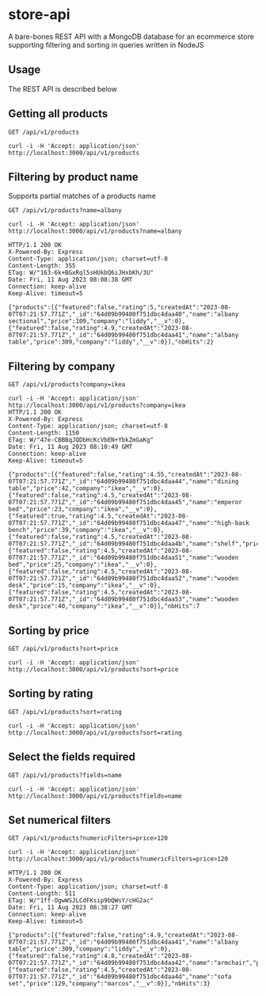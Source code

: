 # store-api
A bare-bones REST API with a MongoDB database for an ecommerce store supporting filtering and sorting in queries written in NodeJS

## Usage
The REST API is described below
## Getting all products

`GET /api/v1/products`

    curl -i -H 'Accept: application/json' http://localhost:3000/api/v1/products

## Filtering by product name 
  Supports partial matches of a products name

`GET /api/v1/products?name=albany`

    curl -i -H 'Accept: application/json' http://localhost:3000/api/v1/products?name=albany

    HTTP/1.1 200 OK
    X-Powered-By: Express
    Content-Type: application/json; charset=utf-8
    Content-Length: 355
    ETag: W/"163-6k+BGxRql5sHUkbQ6iJHxbKh/3U"
    Date: Fri, 11 Aug 2023 08:08:38 GMT
    Connection: keep-alive
    Keep-Alive: timeout=5
    
    {"products":[{"featured":false,"rating":5,"createdAt":"2023-08-07T07:21:57.771Z","_id":"64d09b99480f751dbc4daa40","name":"albany sectional","price":109,"company":"liddy","__v":0},{"featured":false,"rating":4.9,"createdAt":"2023-08-07T07:21:57.771Z","_id":"64d09b99480f751dbc4daa41","name":"albany table","price":309,"company":"liddy","__v":0}],"nbHits":2}

## Filtering by company 

`GET /api/v1/products?company=ikea`

    curl -i -H 'Accept: application/json' http://localhost:3000/api/v1/products?company=ikea
    HTTP/1.1 200 OK
    X-Powered-By: Express
    Content-Type: application/json; charset=utf-8
    Content-Length: 1150
    ETag: W/"47e-CBBBqJQDbHcKcVbEN+YbkZmGaKg"
    Date: Fri, 11 Aug 2023 08:10:49 GMT
    Connection: keep-alive
    Keep-Alive: timeout=5
    
    {"products":[{"featured":false,"rating":4.55,"createdAt":"2023-08-07T07:21:57.771Z","_id":"64d09b99480f751dbc4daa44","name":"dining table","price":42,"company":"ikea","__v":0},{"featured":false,"rating":4.5,"createdAt":"2023-08-07T07:21:57.771Z","_id":"64d09b99480f751dbc4daa45","name":"emperor bed","price":23,"company":"ikea","__v":0},{"featured":true,"rating":4.5,"createdAt":"2023-08-07T07:21:57.771Z","_id":"64d09b99480f751dbc4daa47","name":"high-back bench","price":39,"company":"ikea","__v":0},{"featured":false,"rating":4.5,"createdAt":"2023-08-07T07:21:57.771Z","_id":"64d09b99480f751dbc4daa4b","name":"shelf","price":30,"company":"ikea","__v":0},{"featured":false,"rating":4.5,"createdAt":"2023-08-07T07:21:57.771Z","_id":"64d09b99480f751dbc4daa51","name":"wooden bed","price":25,"company":"ikea","__v":0},{"featured":false,"rating":4.5,"createdAt":"2023-08-07T07:21:57.771Z","_id":"64d09b99480f751dbc4daa52","name":"wooden desk","price":15,"company":"ikea","__v":0},{"featured":false,"rating":4.5,"createdAt":"2023-08-07T07:21:57.771Z","_id":"64d09b99480f751dbc4daa53","name":"wooden desk","price":40,"company":"ikea","__v":0}],"nbHits":7

## Sorting by price
`GET /api/v1/products?sort=price`

    curl -i -H 'Accept: application/json' http://localhost:3000/api/v1/products?sort=price

## Sorting by rating
`GET /api/v1/products?sort=rating`

    curl -i -H 'Accept: application/json' http://localhost:3000/api/v1/products?sort=rating

## Select the fields required
`GET /api/v1/products?fields=name`

    curl -i -H 'Accept: application/json' http://localhost:3000/api/v1/products?fields=name

## Set numerical filters
`GET /api/v1/products?numericFilters=price>120`

    curl -i -H 'Accept: application/json' http://localhost:3000/api/v1/products?numericFilters=price>120

    HTTP/1.1 200 OK
    X-Powered-By: Express
    Content-Type: application/json; charset=utf-8
    Content-Length: 511
    ETag: W/"1ff-OgwWSJLCdFKsip9bQWsY/cHG2ac"
    Date: Fri, 11 Aug 2023 08:38:27 GMT
    Connection: keep-alive
    Keep-Alive: timeout=5
    
    {"products":[{"featured":false,"rating":4.9,"createdAt":"2023-08-07T07:21:57.771Z","_id":"64d09b99480f751dbc4daa41","name":"albany table","price":309,"company":"liddy","__v":0},{"featured":false,"rating":4.8,"createdAt":"2023-08-07T07:21:57.771Z","_id":"64d09b99480f751dbc4daa42","name":"armchair","price":125,"company":"marcos","__v":0},{"featured":false,"rating":4.5,"createdAt":"2023-08-07T07:21:57.771Z","_id":"64d09b99480f751dbc4daa4d","name":"sofa set","price":129,"company":"marcos","__v":0}],"nbHits":3}





  
